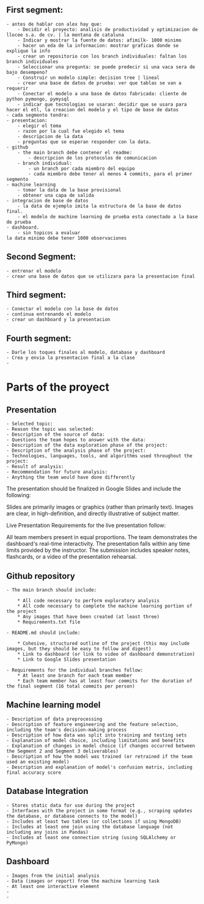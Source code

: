 ## First segment:


    - antes de hablar con alex hay que:
        - Decidir el proyecto: analisis de productividad y optimizacion de llocee s.a. de cv. | la montana de cataluna
        - Indicar y mostrar la fuente de datos: afimilk- 1000 minimo
        - hacer un eda de la informacion: mostrar graficas donde se explique la info
        - crear un repositorio con los branch individuales: faltan los branch individuales
        - Seleccionar una pregunta: se puede predecir si una vaca sera de bajo desempeno?
        - Construir un modelo simple: decision tree | lineal
        - crear una base de datos de prueba: ver que tablas se van a requerir
        - Conectar el modelo a una base de datos fabricada: cliente de python pymongo, pymysql
        - indicar que tecnologias se usaran: decidir que se usara para hacer el etl, la creacion del modelo y el tipo de base de datos
    - cada segmento tendra: 
    - presentacion:
        - elegir el tema
        - razon por la cual fue elegido el tema
        - descripcion de la data
        - preguntas que se esperan responder con la data.
    - github
        - the main branch debe contener el readme:
            - descripcion de los protocolos de comunicacion
        - branch individual:
            - un branch por cada miembro del equipo
            - cada miembro debe tener al menos 4 commits, para el primer segmento
    - machine learning
        - tomar la data de la base provisional
        - obtener una capa de salida
    - integracion de base de datos
        - la data de ejemplo imita la estructura de la base de datos final.
        - el modelo de machine learning de prueba esta conectado a la base de prueba
    - dashboard.
        - sin topicos a evaluar 
    la data minimo debe tener 1000 observaciones


## Second Segment:

    - entrenar el modelo
    - crear una base de datos que se utilizara para la presentacion final


## Third segment:

    - Conectar el modelo con la base de datos
    - continua entrenando el modelo
    - crear un dashboard y la presentacion

## Fourth segment:

    - Darle los toques finales al modelo, database y dashboard
    - Crea y envia la presentacion final a la clase
    - 

# Parts of the proyect

## Presentation

    - Selected topic: 
    - Reason the topic was selected: 
    - Description of the source of data:
    - Questions the team hopes to answer with the data:
    - Description of the data exploration phase of the project:
    - Description of the analysis phase of the project:
    - Technologies, languages, tools, and algorithms used throughout the project:
    - Result of analysis:
    - Recommendation for future analysis:
    - Anything the team would have done differently

The presentation should be finalized in Google Slides and include the following:

Slides are primarily images or graphics (rather than primarily text).
Images are clear, in high-definition, and directly illustrative of subject matter.

Live Presentation
Requirements for the live presentation follow:

All team members present in equal proportions.
The team demonstrates the dashboard's real-time interactivity.
The presentation falls within any time limits provided by the instructor.
The submission includes speaker notes, flashcards, or a video of the presentation rehearsal.

## Github repository

    - The main branch should include:

        * All code necessary to perform exploratory analysis
        * All code necessary to complete the machine learning portion of the project
        * Any images that have been created (at least three)
        * Requirements.txt file

    - README.md should include:
    
        * Cohesive, structured outline of the project (this may include images, but they should be easy to follow and digest)
        * Link to dashboard (or link to video of dashboard demonstration)
        * Link to Google Slides presentation

    - Requirements for the individual branches follow:
        * At least one branch for each team member
        * Each team member has at least four commits for the duration of the final segment (16 total commits per person)

## Machine learning model
    - Description of data preprocessing
    - Description of feature engineering and the feature selection, including the team's decision-making process
    - Description of how data was split into training and testing sets
    - Explanation of model choice, including limitations and benefits
    - Explanation of changes in model choice (if changes occurred between the Segment 2 and Segment 3 deliverables)
    - Description of how the model was trained (or retrained if the team used an existing model)
    - Description and explanation of model's confusion matrix, including final accuracy score

## Database Integration
    - Stores static data for use during the project
    - Interfaces with the project in some format (e.g., scraping updates the database, or database connects to the model)
    - Includes at least two tables (or collections if using MongoDB)
    - Includes at least one join using the database language (not including any joins in Pandas)
    - Includes at least one connection string (using SQLAlchemy or PyMongo)

## Dashboard
    - Images from the initial analysis
    - Data (images or report) from the machine learning task
    - At least one interactive element
    - 
    - 